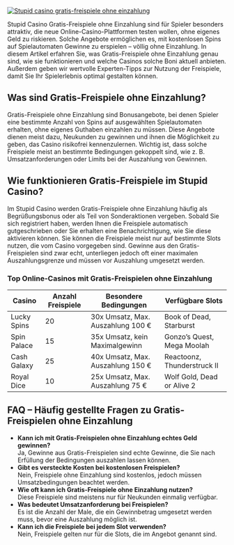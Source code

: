 [![Stupid casino gratis-freispiele ohne einzahlung](https://123-caf.pages.dev/gitsignup.png)](https://vrmoo.ru/Bt82HjjY)

<p>Stupid Casino Gratis-Freispiele ohne Einzahlung sind für Spieler besonders attraktiv, die neue Online-Casino-Plattformen testen wollen, ohne eigenes Geld zu riskieren. Solche Angebote ermöglichen es, mit kostenlosen Spins auf Spielautomaten Gewinne zu erspielen – völlig ohne Einzahlung. In diesem Artikel erfahren Sie, was Gratis-Freispiele ohne Einzahlung genau sind, wie sie funktionieren und welche Casinos solche Boni aktuell anbieten. Außerdem geben wir wertvolle Experten-Tipps zur Nutzung der Freispiele, damit Sie Ihr Spielerlebnis optimal gestalten können.</p>  <h2>Was sind Gratis-Freispiele ohne Einzahlung?</h2> <p>Gratis-Freispiele ohne Einzahlung sind Bonusangebote, bei denen Spieler eine bestimmte Anzahl von Spins auf ausgewählten Spielautomaten erhalten, ohne eigenes Guthaben einzahlen zu müssen. Diese Angebote dienen meist dazu, Neukunden zu gewinnen und ihnen die Möglichkeit zu geben, das Casino risikofrei kennenzulernen. Wichtig ist, dass solche Freispiele meist an bestimmte Bedingungen gekoppelt sind, wie z. B. Umsatzanforderungen oder Limits bei der Auszahlung von Gewinnen.</p>  <h2>Wie funktionieren Gratis-Freispiele im Stupid Casino?</h2> <p>Im Stupid Casino werden Gratis-Freispiele ohne Einzahlung häufig als Begrüßungsbonus oder als Teil von Sonderaktionen vergeben. Sobald Sie sich registriert haben, werden Ihnen die Freispiele automatisch gutgeschrieben oder Sie erhalten eine Benachrichtigung, wie Sie diese aktivieren können. Sie können die Freispiele meist nur auf bestimmte Slots nutzen, die vom Casino vorgegeben sind. Gewinne aus den Gratis-Freispielen sind zwar echt, unterliegen jedoch oft einer maximalen Auszahlungsgrenze und müssen vor Auszahlung umgesetzt werden.</p>  <h3>Top Online-Casinos mit Gratis-Freispielen ohne Einzahlung</h3> <table>   <thead>     <tr>       <th>Casino</th>       <th>Anzahl Freispiele</th>       <th>Besondere Bedingungen</th>       <th>Verfügbare Slots</th>     </tr>   </thead>   <tbody>     <tr>       <td>Lucky Spins</td>       <td>20</td>       <td>30x Umsatz, Max. Auszahlung 100 €</td>       <td>Book of Dead, Starburst</td>     </tr>     <tr>       <td>Spin Palace</td>       <td>15</td>       <td>35x Umsatz, kein Maximalgewinn</td>       <td>Gonzo’s Quest, Mega Moolah</td>     </tr>     <tr>       <td>Cash Galaxy</td>       <td>25</td>       <td>40x Umsatz, Max. Auszahlung 150 €</td>       <td>Reactoonz, Thunderstruck II</td>     </tr>     <tr>       <td>Royal Dice</td>       <td>10</td>       <td>25x Umsatz, Max. Auszahlung 75 €</td>       <td>Wolf Gold, Dead or Alive 2</td>     </tr>   </tbody> </table>  <h2>FAQ – Häufig gestellte Fragen zu Gratis-Freispielen ohne Einzahlung</h2> <ul>   <li><strong>Kann ich mit Gratis-Freispielen ohne Einzahlung echtes Geld gewinnen?</strong><br>Ja, Gewinne aus Gratis-Freispielen sind echte Gewinne, die Sie nach Erfüllung der Bedingungen auszahlen lassen können.</li>   <li><strong>Gibt es versteckte Kosten bei kostenlosen Freispielen?</strong><br>Nein, Freispiele ohne Einzahlung sind kostenlos, jedoch müssen Umsatzbedingungen beachtet werden.</li>   <li><strong>Wie oft kann ich Gratis-Freispiele ohne Einzahlung nutzen?</strong><br>Diese Freispiele sind meistens nur für Neukunden einmalig verfügbar.</li>   <li><strong>Was bedeutet Umsatzanforderung bei Freispielen?</strong><br>Es ist die Anzahl der Male, die ein Gewinnbetrag umgesetzt werden muss, bevor eine Auszahlung möglich ist.</li>   <li><strong>Kann ich die Freispiele bei jedem Slot verwenden?</strong><br>Nein, Freispiele gelten nur für die Slots, die im Angebot genannt sind.</li> </ul>
